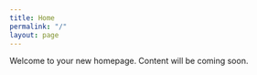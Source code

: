 ```yaml
---
title: Home
permalink: "/"
layout: page
---
```

<!-- UPDATED CONTENT HERE -->

<!-- DO NOT EDIT THIS PAGE, THIS WILL BE CHANGED FROM UPSTREAM IN THE NEAR FUTURE -->


Welcome to your new homepage. Content will be coming soon.